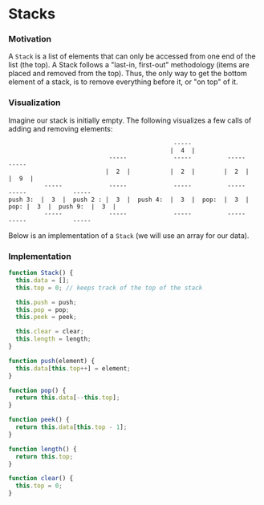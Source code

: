 # Stacks

### Motivation
A `Stack` is a list of elements that can only be accessed from one end of the list (the top). A Stack follows a "last-in, first-out" methodology (items are placed and removed from the top). Thus, the only way to get the bottom element of a stack, is to remove everything before it, or "on top" of it. 

### Visualization 
Imagine our stack is initially empty. The following visualizes a few calls of adding and removing elements: 
```
                                              -----
                                             |  4  |
                            -----             -----          -----                           -----
                           |  2  |           |  2  |        |  2  |                         |  9  |
          -----             -----             -----          -----         -----             -----
push 3:  |  3  |  push 2 : |  3  |  push 4:  |  3  |  pop:  |  3  |  pop: |  3  |  push 9:  |  3  |
          -----             -----             -----          -----         -----             -----  
```

Below is an implementation of a `Stack` (we will use an array for our data).

### Implementation

```javascript
function Stack() {
  this.data = [];
  this.top = 0; // keeps track of the top of the stack

  this.push = push;
  this.pop = pop;
  this.peek = peek;

  this.clear = clear;
  this.length = length;
}

function push(element) {
  this.data[this.top++] = element;
}

function pop() {
  return this.data[--this.top];
}

function peek() {
  return this.data[this.top - 1];
}

function length() {
  return this.top;
}

function clear() {
  this.top = 0;
}
```
